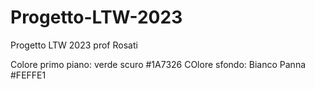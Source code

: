 # Progetto-LTW-2023
Progetto LTW 2023 prof Rosati

Colore primo piano: verde scuro #1A7326
COlore sfondo: Bianco Panna #FEFFE1